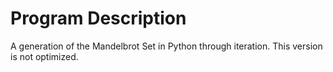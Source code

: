 Program Description
=============
A generation of the Mandelbrot Set in Python through iteration. This version is not optimized.
